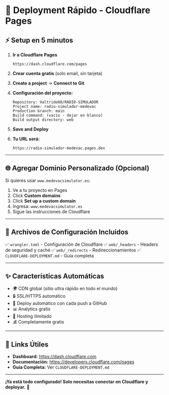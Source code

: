 # 🚀 Deployment Rápido - Cloudflare Pages

## ⚡ Setup en 5 minutos

1. **Ir a Cloudflare Pages**
   ```
   https://dash.cloudflare.com/pages
   ```

2. **Crear cuenta gratis** (solo email, sin tarjeta)

3. **Create a project** → **Connect to Git**

4. **Configuración del proyecto:**
   ```
   Repository: Valtrido88/RADIO-SIMULADOR
   Project name: radio-simulador-medevac
   Production branch: main
   Build command: (vacío - dejar en blanco)
   Build output directory: web
   ```

5. **Save and Deploy**

6. **Tu URL será:**
   ```
   https://radio-simulador-medevac.pages.dev
   ```

---

## 🌐 Agregar Dominio Personalizado (Opcional)

Si quieres usar `www.medevacsimulator.es`:

1. Ve a tu proyecto en Pages
2. Click **Custom domains**
3. Click **Set up a custom domain**
4. Ingresa: `www.medevacsimulator.es`
5. Sigue las instrucciones de Cloudflare

---

## 📁 Archivos de Configuración Incluidos

✅ `wrangler.toml` - Configuración de Cloudflare
✅ `web/_headers` - Headers de seguridad y caché
✅ `web/_redirects` - Redireccionamientos
✅ `CLOUDFLARE-DEPLOYMENT.md` - Guía completa

---

## ✨ Características Automáticas

- 🌍 CDN global (sitio ultra rápido en todo el mundo)
- 🔒 SSL/HTTPS automático
- 🔄 Deploy automático con cada push a GitHub
- 📊 Analytics gratis
- 🚀 Hosting ilimitado
- 💰 Completamente gratis

---

## 🔗 Links Útiles

- **Dashboard:** https://dash.cloudflare.com
- **Documentación:** https://developers.cloudflare.com/pages
- **Guía Completa:** Ver `CLOUDFLARE-DEPLOYMENT.md`

---

**¡Ya está todo configurado! Solo necesitas conectar en Cloudflare y deployar.** 🎉
